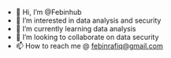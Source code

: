 - 👋 Hi, I’m @Febinhub
- 👀 I’m interested in data analysis and security 
- 🌱 I’m currently learning data analysis 
- 💞️ I’m looking to collaborate on data security 
- 📫 How to reach me @ febinrafiq@gmail.com 

<!---
Febinshub/Febinshub is a ✨ special ✨ repository because its `README.md` (this file) appears on your GitHub profile.
You can click the Preview link to take a look at your changes.
--->
